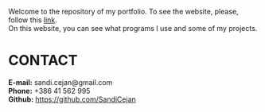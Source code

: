 Welcome to the repository of my portfolio. To see the website, please, follow this <a href="https://sandicejan.github.io/Portfolio">link</a>.</br>
On this website, you can see what programs I use and some of my projects.</br>
<h1>CONTACT</h1>
<strong>E-mail:</strong> sandi.cejan@gmail.com</br>
                        <strong>Phone:</strong> +386 41 562 995</br>
                        <strong>Github:</strong> <a href="https://github.com/SandiCejan" target="_blank">https://github.com/SandiCejan</a>
